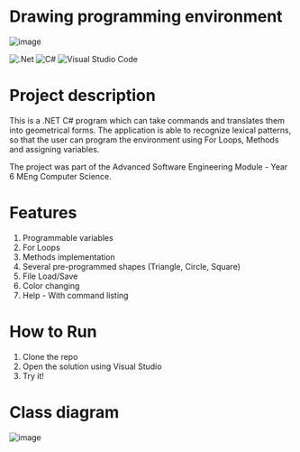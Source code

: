 # Drawing programming environment
![image](https://github.com/Bosurgi/ASE_DrawingEnvironment/assets/87176210/836cbbf2-adac-4e20-80e6-9bd46a23386f)

![.Net](https://img.shields.io/badge/.NET-000000?style=for-the-badge&logo=.net&logoColor=c792ea) 
![C#](https://img.shields.io/badge/c%23-000000.svg?style=for-the-badge&logo=c-sharp&logoColor=239120) 
![Visual Studio Code](https://img.shields.io/badge/VS%20Code-000000.svg?style=for-the-badge&logo=visual-studio-code&logoColor=0078d7)

# Project description
This is a .NET C# program which can take commands and translates them into geometrical forms.
The application is able to recognize lexical patterns, so that the user can program the environment using For Loops, Methods and assigning variables.

The project was part of the Advanced Software Engineering Module - Year 6 MEng Computer Science.

# Features
1. Programmable variables
2. For Loops
3. Methods implementation
4. Several pre-programmed shapes (Triangle, Circle, Square)
5. File Load/Save
6. Color changing
7. Help - With command listing

# How to Run
1. Clone the repo
2. Open the solution using Visual Studio
3. Try it!

# Class diagram
![image](https://github.com/Bosurgi/ASE_DrawingEnvironment/assets/87176210/32d647f8-8ea0-4036-8302-0782b368cb04)
